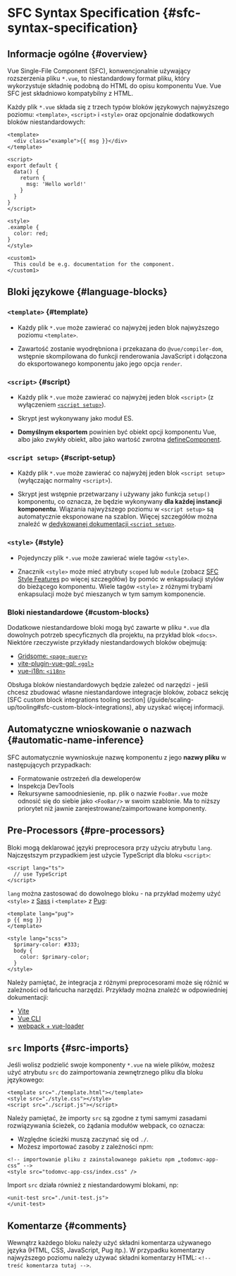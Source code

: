# SFC Syntax Specification {#sfc-syntax-specification}

## Informacje ogólne {#overview}

Vue Single-File Component (SFC), konwencjonalnie używający rozszerzenia pliku `*.vue`, to niestandardowy format pliku, który wykorzystuje składnię podobną do HTML do opisu komponentu Vue. Vue SFC jest składniowo kompatybilny z HTML.

Każdy plik `*.vue` składa się z trzech typów bloków językowych najwyższego poziomu: `<template>`, `<script>` i `<style>` oraz opcjonalnie dodatkowych bloków niestandardowych:

```vue
<template>
  <div class="example">{{ msg }}</div>
</template>

<script>
export default {
  data() {
    return {
      msg: 'Hello world!'
    }
  }
}
</script>

<style>
.example {
  color: red;
}
</style>

<custom1>
  This could be e.g. documentation for the component.
</custom1>
```

## Bloki językowe {#language-blocks}

### `<template>` {#template}

- Każdy plik `*.vue` może zawierać co najwyżej jeden blok najwyższego poziomu `<template>`.

- Zawartość zostanie wyodrębniona i przekazana do `@vue/compiler-dom`, wstępnie skompilowana do funkcji renderowania JavaScript i dołączona do eksportowanego komponentu jako jego opcja `render`.

### `<script>` {#script}

- Każdy plik `*.vue` może zawierać co najwyżej jeden blok `<script>` (z wyłączeniem [`<script setup>`](/api/sfc-script-setup)).

- Skrypt jest wykonywany jako moduł ES.

- **Domyślnym eksportem** powinien być obiekt opcji komponentu Vue, albo jako zwykły obiekt, albo jako wartość zwrotna [defineComponent](/api/general#definecomponent).

### `<script setup>` {#script-setup}

- Każdy plik `*.vue` może zawierać co najwyżej jeden blok `<script setup>` (wyłączając normalny `<script>`).

- Skrypt jest wstępnie przetwarzany i używany jako funkcja `setup()` komponentu, co oznacza, że będzie wykonywany **dla każdej instancji komponentu**. Wiązania najwyższego poziomu w `<script setup>` są automatycznie eksponowane na szablon. Więcej szczegółów można znaleźć w [dedykowanej dokumentacji `<script setup>`](/api/sfc-script-setup).

### `<style>` {#style}

- Pojedynczy plik `*.vue` może zawierać wiele tagów `<style>`.

- Znacznik `<style>` może mieć atrybuty `scoped` lub `module` (zobacz [SFC Style Features](/api/sfc-css-features) po więcej szczegółów) by pomóc w enkapsulacji stylów do bieżącego komponentu. Wiele tagów `<style>` z różnymi trybami enkapsulacji może być mieszanych w tym samym komponencie.

### Bloki niestandardowe {#custom-blocks}

Dodatkowe niestandardowe bloki mogą być zawarte w pliku `*.vue` dla dowolnych potrzeb specyficznych dla projektu, na przykład blok `<docs>`. Niektóre rzeczywiste przykłady niestandardowych bloków obejmują:

- [Gridsome: `<page-query>`](https://gridsome.org/docs/querying-data/)
- [vite-plugin-vue-gql: `<gql>`](https://github.com/wheatjs/vite-plugin-vue-gql)
- [vue-i18n: `<i18n>`](https://github.com/intlify/bundle-tools/tree/main/packages/unplugin-vue-i18n#i18n-custom-block)

Obsługa bloków niestandardowych będzie zależeć od narzędzi - jeśli chcesz zbudować własne niestandardowe integracje bloków, zobacz sekcję [SFC custom block integrations tooling section] (/guide/scaling-up/tooling#sfc-custom-block-integrations), aby uzyskać więcej informacji.

## Automatyczne wnioskowanie o nazwach {#automatic-name-inference}

SFC automatycznie wywnioskuje nazwę komponentu z jego **nazwy pliku** w następujących przypadkach:

- Formatowanie ostrzeżeń dla deweloperów
- Inspekcja DevTools
- Rekursywne samoodniesienie, np. plik o nazwie `FooBar.vue` może odnosić się do siebie jako `<FooBar/>` w swoim szablonie. Ma to niższy priorytet niż jawnie zarejestrowane/zaimportowane komponenty.

## Pre-Processors {#pre-processors}

Bloki mogą deklarować języki preprocesora przy użyciu atrybutu `lang`. Najczęstszym przypadkiem jest użycie TypeScript dla bloku `<script>`:

```vue-html
<script lang="ts">
  // use TypeScript
</script>
```

`lang` można zastosować do dowolnego bloku - na przykład możemy użyć `<style>` z [Sass](https://sass-lang.com/) i `<template>` z [Pug](https://pugjs.org/api/getting-started.html):

```vue-html
<template lang="pug">
p {{ msg }}
</template>

<style lang="scss">
  $primary-color: #333;
  body {
    color: $primary-color;
  }
</style>
```

Należy pamiętać, że integracja z różnymi preprocesorami może się różnić w zależności od łańcucha narzędzi. Przykłady można znaleźć w odpowiedniej dokumentacji:

- [Vite](https://vitejs.dev/guide/features.html#css-pre-processors)
- [Vue CLI](https://cli.vuejs.org/guide/css.html#pre-processors)
- [webpack + vue-loader](https://vue-loader.vuejs.org/guide/pre-processors.html#using-pre-processors)

## `src` Imports {#src-imports}

Jeśli wolisz podzielić swoje komponenty `*.vue` na wiele plików, możesz użyć atrybutu `src` do zaimportowania zewnętrznego pliku dla bloku językowego:

```vue
<template src="./template.html"></template>
<style src="./style.css"></style>
<script src="./script.js"></script>
```

Należy pamiętać, że importy `src` są zgodne z tymi samymi zasadami rozwiązywania ścieżek, co żądania modułów webpack, co oznacza:

- Względne ścieżki muszą zaczynać się od `./`.
- Możesz importować zasoby z zależności npm:

```vue
<!-- importowanie pliku z zainstalowanego pakietu npm „todomvc-app-css” -->
<style src="todomvc-app-css/index.css" />
```

Import `src` działa również z niestandardowymi blokami, np:

```vue
<unit-test src="./unit-test.js">
</unit-test>
```

## Komentarze {#comments}

Wewnątrz każdego bloku należy użyć składni komentarza używanego języka (HTML, CSS, JavaScript, Pug itp.). W przypadku komentarzy najwyższego poziomu należy używać składni komentarzy HTML: `<!-- treść komentarza tutaj -->`.
